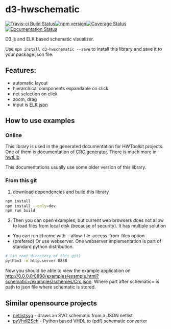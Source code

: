 # d3-hwschematic
[![Travis-ci Build Status](https://travis-ci.org/Nic30/d3-hwschematic.png?branch=master)](https://travis-ci.org/Nic30/d3-hwschematic)[![npm version](https://badge.fury.io/js/d3-hwschematic.svg)](https://badge.fury.io/js/d3-hwschematic)[![Coverage Status](https://coveralls.io/repos/github/Nic30/d3-hwschematic/badge.svg?branch=master)](https://coveralls.io/github/Nic30/d3-hwschematic?branch=master)[![Documentation Status](https://readthedocs.org/projects/d3-hwschematic/badge/?version=latest)](http://d3-hwschematic.readthedocs.io/en/latest/?badge=latest)

D3.js and ELK based schematic visualizer.

Use `npm install d3-hwschematic --save` to install this library and save it to your package.json file.

## Features:

* automatic layout
* hierarchical components expandable on click
* net selection on click
* zoom, drag
* input is [ELK json](https://www.eclipse.org/elk/documentation/tooldevelopers/graphdatastructure/jsonformat.html)


## How to use examples

### Online

This library is used in the generated documentation for HWToolkit projects.
One of them is documentation of [CRC generator](https://hwtlib.readthedocs.io/en/latest/_static/schematic_viewer/schematic_viewer.html?schematic=../../_static/hwt_schematics/hwtLib.logic.crc.Crc-3.json).
There is much more in [hwtLib](https://hwtlib.readthedocs.io/en/latest/?badge=latest).

This documentations usually use some older version of this library.


### From this git

1. download dependencies and build this library

```bash
npm install
npm install --only=dev
npm run build
```

2. Then you can open examples, but current web browsers does not allow to load files from local disk (because of security).
It has multiple solution 
  * You can run chrome with --allow-file-access-from-files option
  * (prefered) Or use webserver. One webserver implementation is part of standard python distribution. 

```bash
# (in root directory of this git)
python3 -m http.server 8888
```

Now you should be able to view the example application on http://0.0.0.0:8888/examples/example.html?schematic=/examples/schemes/Crc.json.
Where part after schematic= is path to json file where schematic is stored. 



## Similar opensource projects

* [netlistsvg](https://github.com/nturley/netlistsvg) - draws an SVG schematic from a JSON netlist 
* [pyVhdl2Sch](https://github.com/LaurentCabaret/pyVhdl2Sch) -  Python based VHDL to (pdf) schematic converter 
